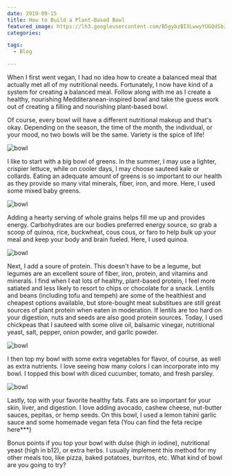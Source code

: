 ```yaml
---
date: 2019-09-15
title: How to Build a Plant-Based Bowl
featured_image: https://lh3.googleusercontent.com/B5gybzBIXLwwyYUGQdSbzooquCSUiLJMv9rTOJjX6aZdfaVEjB_wIUCnSGZvob-vanK9makq8Go_zdrmDR3xRP3qMaj4sZgvb3Klx9pakztvt88L-uqfLxTxxfdR6vS_61x7Jgzedg8=w2400 
categories: 

tags:
  - Blog

---
```

When I first went vegan, I had no idea how to create a balanced meal that actually met all of my nutritional needs. Fortunately, I now have kind of a system for creating a balanced meal. Follow along with me as I create a healthy, nourishing Medditeranean-inspired bowl and take the guess work out of creating a filling and nourishing plant-based bowl.

Of course, every bowl will have a different nutritional makeup and that's okay. Depending on the season, the time of the month, the individual, or your mood, no two bowls will be the same. Variety is the spice of life! 

![bowl](https://lh3.googleusercontent.com/j_UalfRNQn6qERUnVqQ13j9JT8FL2jsZcIBl5sDF_tA7h9YSnOAcKT5UqG305W95mNPesS_GaSNOyk52NS8pWBQC97v2ydwbn-aA-ZmHwqoAhXeZ2udfUMV7YsxAUzeclz1QNyMhGPo=w2400) 

I like to start with a big bowl of greens. In the summer, I may use a lighter, crispier lettuce, while on cooler days, I may choose sauteed kale or collards. Eating an adequate amount of greens is so important to our health as they provide so many vital minerals, fiber, iron, and more. Here, I used some mixed baby greens.

![bowl](https://lh3.googleusercontent.com/FhUvTU1IFhU2YBUy4uUZ_eLnrqAL0YNP_Yd05CJhzswD7ORT7s_fdLPcDk18A2XMH-hVm3lbGMiWA-EEE-il2SzDJ4qPYhecThJIbbFRC1QVuNO8IOpS3Cul-_oyI4H3j8Mty8JQ7kg=w2400) 

Adding a hearty serving of whole grains helps fill me up and provides energy. Carbohydrates are our bodies preferred energy source, so grab a scoop of quinoa, rice, buckwheat, cous cous, or faro to help bulk up your meal and keep your body and brain fueled. Here, I used quinoa.

![bowl](https://lh3.googleusercontent.com/Oycy_SDLlD6AwlVAov0A6BN8xdhgtVeJAx7ccsvdpREJkp4Vjfdb9iOFeTMzA4kkIFngHtwyhuGTYQm0LZ7CfQZglKEPFNe5AhrrAKsf1GMNd3OhXG5Nif1Qe2wL7KS50NbAteFNUPY=w2400)

Next, I add a soure of protein. This doesn't have to be a legume, but legumes are an excellent soure of fiber, iron, protein, and vitamins and minerals. I find when I eat lots of healthy, plant-based protein, I feel more satiated and less likely to resort to chips or chocolate for a snack. Lentils and beans (including tofu and tempeh) are some of the healthiest and cheapest options available, but store-bought meat substitues are still great sources of plant protein when eaten in moderation. If lentils are too hard on your digestion, nuts and seeds are also good protein sources. Today, I used chickpeas that I sauteed with some olive oil, balsamic vinegar, nutritional yeast, salt, pepper, onion powder, and garlic powder. 

![bowl](https://lh3.googleusercontent.com/mvsGvnSAuYCL0DM59l06aWSJZbXHs3mbVbxm-1j9ZZ5zxZJqFofn-OD35-hCwCb1NMY6EfySeUBZm9IEoRzfdN1H2qKPF2jfNXBHOi3xCeUOhuvlpz-Serlsps0UK_i0U-WtDA8qlRQ=w2400) 

I then top my bowl with some extra vegetables for flavor, of course, as well as extra nutrients. I love seeing how many colors I can incorporate into my bowl. I topped this bowl with diced cucumber, tomato, and fresh parsley.

![bowl](https://lh3.googleusercontent.com/eL_UAoAFXKUcwXLNRV6_KfGbhIBH_KT-WS1vfgQ9Nqo1DSG8F0Xole-T54_TpxvU9wDBqlovZBMIvNE0hUryOu4guNK9KbSdvMzu8oiBF9ynfzpraQ3BUPCtdt_1uv3MmlhPGuipaBc=w2400) 

Lastly, top with your favorite healthy fats. Fats are so important for your skin, liver, and digestion. I love adding avocado, cashew cheese, nut-butter sauces, pepitas, or hemp seeds. On this bowl, I used a lemon tahini garlic sauce and some homemade vegan feta (You can find the feta recipe here***)

Bonus points if you top your bowl with dulse (high in iodine), nutritional yeast (high in b12), or extra herbs. I usually implement this method for my other meals too, like pizza, baked potatoes, burritos, etc. What kind of bowl are you going to try?
